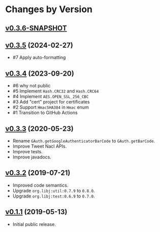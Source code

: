 # Changes by Version

## [v0.3.6-SNAPSHOT](https://github.com/libj/util/compare/44eeb2c831ae879be1257dc63985ca49524f8302..HEAD)

## [v0.3.5](https://github.com/libj/util/compare/e18503de3b99dfa461d1a9fdff03714e12cf395b..44eeb2c831ae879be1257dc63985ca49524f8302) (2024-02-27)
* #7 Apply auto-formatting

## [v0.3.4](https://github.com/openjax/security/compare/87532db96444c02f5eb692e9c24f778b104f6db0..e18503de3b99dfa461d1a9fdff03714e12cf395b) (2023-09-20)
* #6 why not public
* #5 Implement `Hash.CRC32` and `Hash.CRC64`
* #4 Implement `AES.OPEN_SSL_256_CBC`
* #3 Add \"cert\" project for certificates
* #2 Support `HmacSHA384` in `Hmac` enum
* #1 Transition to GitHub Actions

## [v0.3.3](https://github.com/openjax/security/compare/7ed32a5b39248ed4e9eae7226af63c39e9ed10ca..87532db96444c02f5eb692e9c24f778b104f6db0) (2020-05-23)
* Rename `GAuth.getGoogleAuthenticatorBarCode` to `GAuth.getBarCode`.
* Improve Tweet Nacl APIs.
* Improve tests.
* Improve javadocs.

## [v0.3.2](https://github.com/openjax/security/compare/2e53f3bc7ca836c944d0e8e4e97d1afe83219054..7ed32a5b39248ed4e9eae7226af63c39e9ed10ca) (2019-07-21)
* Improved code semantics.
* Upgrade `org.libj:util:0.7.9` to `0.8.0`.
* Upgrade `org.libj:test:0.6.9` to `0.7.0`.

## [v0.1.1](https://github.com/entinae/pom/compare/6364fa865d14a518690fa8b5448135e4bb563060..2e53f3bc7ca836c944d0e8e4e97d1afe83219054) (2019-05-13)
* Initial public release.